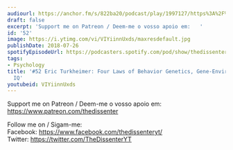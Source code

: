 ```yaml
---
audiourl: https://anchor.fm/s/822ba20/podcast/play/1997127/https%3A%2F%2Fd3ctxlq1ktw2nl.cloudfront.net%2Fproduction%2F2018-11-28%2F7648157-44100-2-f472d45e839a6.mp3
draft: false
excerpt: 'Support me on Patreon / Deem-me o vosso apoio em:   '
id: '52'
image: https://i.ytimg.com/vi/VIYiinnUxds/maxresdefault.jpg
publishDate: 2018-07-26
spotifyEpisodeUrl: https://podcasters.spotify.com/pod/show/thedissenter/episodes/52-Eric-Turkheimer-Four-Laws-of-Behavior-Genetics--Gene-Environment-Dynamics--IQ-e2res7
tags:
- Psychology
title: '#52 Eric Turkheimer: Four Laws of Behavior Genetics, Gene-Environment Dynamics,
  IQ'
youtubeid: VIYiinnUxds
---
```

<div class="timelinks">

Support me on Patreon / Deem-me o vosso apoio em:   
https://www.patreon.com/thedissenter

Follow me on / Sigam-me:  
Facebook: https://www.facebook.com/thedissenteryt/  
Twitter: https://twitter.com/TheDissenterYT
</div>

